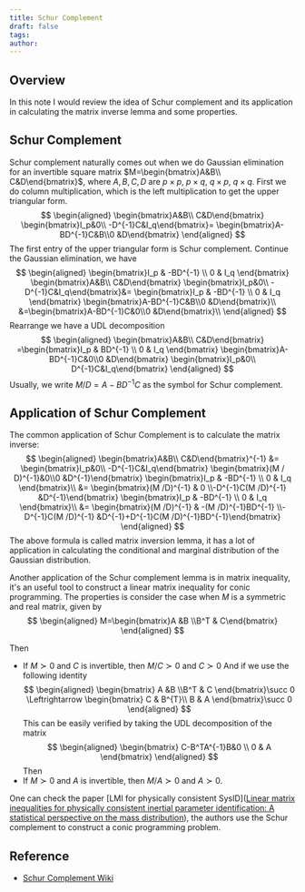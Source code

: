 ```yaml
---
title: Schur Complement
draft: false
tags: 
author:
---
```

## Overview
In this note I would review the idea of Schur complement and its application in calculating the matrix inverse lemma and some properties.

## Schur Complement
Schur complement naturally comes out when we do Gaussian elimination for an invertible square matrix $M=\begin{bmatrix}A&B\\ C&D\end{bmatrix}$, where $A,B,C,D$ are $p\times p$, $p\times q$, $q\times p$, $q\times q$. First we do column multiplication, which is the left multiplication to get the upper triangular form. 
$$
\begin{aligned}
\begin{bmatrix}A&B\\ C&D\end{bmatrix} 
\begin{bmatrix}I_p&0\\ -D^{-1}C&I_q\end{bmatrix}=
\begin{bmatrix}A-BD^{-1}C&B\\0 &D\end{bmatrix}
\end{aligned}
$$
The first entry of the upper triangular form is Schur complement. Continue the Gaussian elimination, we have
$$
\begin{aligned}
\begin{bmatrix}I_p & -BD^{-1} \\ 0 & I_q  \end{bmatrix}
\begin{bmatrix}A&B\\ C&D\end{bmatrix} 
\begin{bmatrix}I_p&0\\ -D^{-1}C&I_q\end{bmatrix}&=
\begin{bmatrix}I_p & -BD^{-1} \\ 0 & I_q  \end{bmatrix}
\begin{bmatrix}A-BD^{-1}C&B\\0 &D\end{bmatrix}\\
&=\begin{bmatrix}A-BD^{-1}C&0\\0 &D\end{bmatrix}\\
\end{aligned}
$$
Rearrange we have a UDL decomposition
$$
\begin{aligned}
\begin{bmatrix}A&B\\ C&D\end{bmatrix} 
=\begin{bmatrix}I_p & BD^{-1} \\ 0 & I_q  \end{bmatrix}
\begin{bmatrix}A-BD^{-1}C&0\\0 &D\end{bmatrix}
\begin{bmatrix}I_p&0\\ D^{-1}C&I_q\end{bmatrix}
\end{aligned}
$$
Usually, we write $M /D=A-BD^{-1}C$ as the symbol for Schur complement.
## Application of Schur Complement 
The common application of Schur Complement is to calculate the matrix inverse:
$$
\begin{aligned}
\begin{bmatrix}A&B\\ C&D\end{bmatrix}^{-1}
&= 
\begin{bmatrix}I_p&0\\ -D^{-1}C&I_q\end{bmatrix}
\begin{bmatrix}(M / D)^{-1}&0\\0 &D^{-1}\end{bmatrix}
\begin{bmatrix}I_p & -BD^{-1} \\ 0 & I_q  \end{bmatrix}\\
&=
\begin{bmatrix}(M /D)^{-1} & 0 \\-D^{-1}C(M /D)^{-1} &D^{-1}\end{bmatrix}
\begin{bmatrix}I_p & -BD^{-1} \\ 0 & I_q  \end{bmatrix}\\
&=
\begin{bmatrix}(M /D)^{-1} & -(M /D)^{-1}BD^{-1} 
\\-D^{-1}C(M /D)^{-1} &D^{-1}+D^{-1}C(M /D)^{-1}BD^{-1}\end{bmatrix}
\end{aligned}
$$
The above formula is called matrix inversion lemma, it has a lot of application in calculating the conditional and marginal distribution of the Gaussian distribution.

Another application of the Schur complement lemma is in matrix inequality, it's an useful tool to construct a linear matrix inequality for conic programming. The properties is consider the case when $M$ is a symmetric and real matrix, given by
$$
\begin{aligned}
M=\begin{bmatrix}A &B \\B^T & C\end{bmatrix}
\end{aligned}
$$

Then
- If $M \succ 0$ and $C$ is invertible, then $M/C \succ 0$ and $C\succ 0$
And if we use the following identity
$$
\begin{aligned}
\begin{bmatrix}
A &B \\B^T & C
\end{bmatrix}\succ 0 \Leftrightarrow 
\begin{bmatrix}
C & B^{T}\\ B & A
\end{bmatrix}\succ 0
\end{aligned}
$$
This can be easily verified by taking the UDL decomposition of the matrix 
$$
\begin{aligned}
\begin{bmatrix}
C-B^TA^{-1}B&0  \\
0 & A
\end{bmatrix}
\end{aligned}
$$
Then
- If $M \succ 0$ and $A$ is invertible, then $M / A\succ 0$ and $A\succ 0$.  

One can check the paper [LMI for physically consistent SysID]([Linear matrix inequalities for physically consistent inertial parameter identification: A statistical perspective on the mass distribution](https://ieeexplore.ieee.org/abstract/document/7987066/)), the authors use the Schur complement to construct a conic programming problem.

## Reference
- [Schur Complement Wiki](https://en.wikipedia.org/wiki/Schur_complement#cite_note-von_Mises_1964-8)